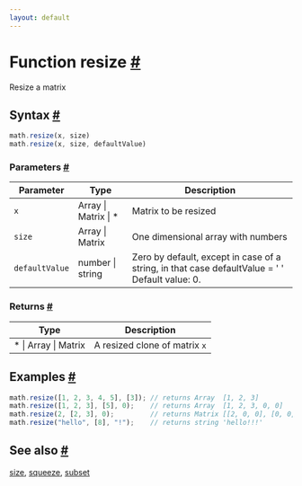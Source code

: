 ```yaml
---
layout: default
---
```


<!-- Note: This file is automatically generated from source code comments. Changes made in this file will be overridden. -->

<h1 id="function-resize">Function resize <a href="#function-resize" title="Permalink">#</a></h1>

Resize a matrix


<h2 id="syntax">Syntax <a href="#syntax" title="Permalink">#</a></h2>

```js
math.resize(x, size)
math.resize(x, size, defaultValue)
```

<h3 id="parameters">Parameters <a href="#parameters" title="Permalink">#</a></h3>

Parameter | Type | Description
--------- | ---- | -----------
`x` | Array &#124; Matrix &#124; * | Matrix to be resized
`size` | Array &#124; Matrix | One dimensional array with numbers
`defaultValue` | number &#124; string | Zero by default, except in case of a string, in that case defaultValue = ' ' Default value: 0.

<h3 id="returns">Returns <a href="#returns" title="Permalink">#</a></h3>

Type | Description
---- | -----------
* &#124; Array &#124; Matrix | A resized clone of matrix `x`


<h2 id="examples">Examples <a href="#examples" title="Permalink">#</a></h2>

```js
math.resize([1, 2, 3, 4, 5], [3]); // returns Array  [1, 2, 3]
math.resize([1, 2, 3], [5], 0);    // returns Array  [1, 2, 3, 0, 0]
math.resize(2, [2, 3], 0);         // returns Matrix [[2, 0, 0], [0, 0, 0]]
math.resize("hello", [8], "!");    // returns string 'hello!!!'
```


<h2 id="see-also">See also <a href="#see-also" title="Permalink">#</a></h2>

[size](size.html),
[squeeze](squeeze.html),
[subset](subset.html)
